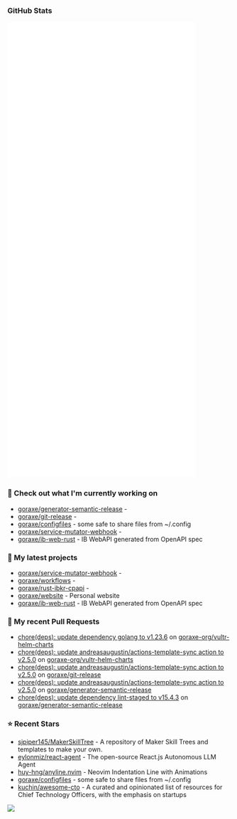 
### GitHub Stats

<p align="left"><img src="https://raw.githubusercontent.com/goraxe/goraxe/main/github-metrics.svg" /></p>

### 👷 Check out what I'm currently working on

- [goraxe/generator-semantic-release](https://github.com/goraxe/generator-semantic-release) - 
- [goraxe/git-release](https://github.com/goraxe/git-release) - 
- [goraxe/configfiles](https://github.com/goraxe/configfiles) - some safe to share files from ~/.config 
- [goraxe/service-mutator-webhook](https://github.com/goraxe/service-mutator-webhook) - 
- [goraxe/ib-web-rust](https://github.com/goraxe/ib-web-rust) - IB WebAPI generated from OpenAPI spec
### 🌱 My latest projects

- [goraxe/service-mutator-webhook](https://github.com/goraxe/service-mutator-webhook) - 
- [goraxe/workflows](https://github.com/goraxe/workflows) - 
- [goraxe/rust-ibkr-cpapi](https://github.com/goraxe/rust-ibkr-cpapi) - 
- [goraxe/website](https://github.com/goraxe/website) - Personal website
- [goraxe/ib-web-rust](https://github.com/goraxe/ib-web-rust) - IB WebAPI generated from OpenAPI spec
### 🔨 My recent Pull Requests

- [chore(deps): update dependency golang to v1.23.6](https://github.com/goraxe-org/vultr-helm-charts/pull/54) on [goraxe-org/vultr-helm-charts](https://github.com/goraxe-org/vultr-helm-charts)
- [chore(deps): update andreasaugustin/actions-template-sync action to v2.5.0](https://github.com/goraxe-org/vultr-helm-charts/pull/53) on [goraxe-org/vultr-helm-charts](https://github.com/goraxe-org/vultr-helm-charts)
- [chore(deps): update andreasaugustin/actions-template-sync action to v2.5.0](https://github.com/goraxe/git-release/pull/117) on [goraxe/git-release](https://github.com/goraxe/git-release)
- [chore(deps): update andreasaugustin/actions-template-sync action to v2.5.0](https://github.com/goraxe/generator-semantic-release/pull/183) on [goraxe/generator-semantic-release](https://github.com/goraxe/generator-semantic-release)
- [chore(deps): update dependency lint-staged to v15.4.3](https://github.com/goraxe/generator-semantic-release/pull/182) on [goraxe/generator-semantic-release](https://github.com/goraxe/generator-semantic-release)
### ⭐ Recent Stars

- [sjpiper145/MakerSkillTree](https://github.com/sjpiper145/MakerSkillTree) - A repository of Maker Skill Trees and templates to make your own.  
- [eylonmiz/react-agent](https://github.com/eylonmiz/react-agent) - The open-source React.js Autonomous LLM Agent
- [huy-hng/anyline.nvim](https://github.com/huy-hng/anyline.nvim) - Neovim Indentation Line with Animations
- [goraxe/configfiles](https://github.com/goraxe/configfiles) - some safe to share files from ~/.config 
- [kuchin/awesome-cto](https://github.com/kuchin/awesome-cto) - A curated and opinionated list of resources for Chief Technology Officers, with the emphasis on startups

![](https://komarev.com/ghpvc/?username=goraxe)
